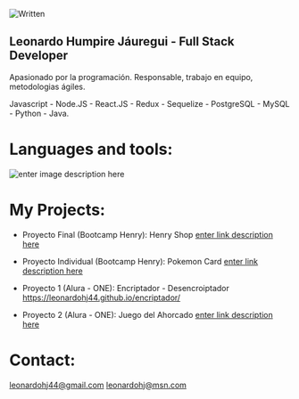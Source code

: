 ![Written](https://img.freepik.com/_31965-4401.jpg?w=1380) 

## Leonardo Humpire Jáuregui - Full Stack Developer

Apasionado por la programación. Responsable, trabajo en equipo, metodologias ágiles.

Javascript - Node.JS - React.JS - Redux - Sequelize - PostgreSQL - MySQL - Python - Java.

# Languages and tools:
![enter image description here](https://lh3.googleusercontent.com/Ce5UuOLBT9RijK5zewSRBOpNbbsE_lJqn0rviIOtY4Ku0nfTke2AfXPV7QdDplh5jgV9i61B761VdKgL2c1JlrJjMDoB363-7xJQGutr1tnPfFsN6aT4rgXn0-ALx4JYr4dyhAFRqj15WQVLRgUVmwO0XBj9b9P7VYB9MbT4AGDjgt32EUBLgjeSKDZzY0Shs1yEmlT48FfrgeXJ4SnsJIuA5O3sBYIEVn7mqjsV3huHpNtpO8F5NqBrs6HgGJnji5CGTIV4oXMUE8fl8Edi4cgmMH3jsAlQvH2OGxDT9N_xCJIn31BQvNxk1Uo5x7AYW1KYy2dSvF6XBmicVdjeNEwxyLzafHlX7rLgdUUXjOZ9-gsEHDc9MgliXDqAHB4elu10KPT5m0YqeiWW_0Fo24HIWd1DUHKS72wUOAMYJBvurPa_IaLdoezpKzls542yTwOWTUuMhf19AB7TLJXO-N4xo22eSOfMB8lDq5PEHm7Usqy5fYjRZTkofNffFzwdYyU6fxUb5e-2MvuVutng3BiY7zlIZhUezSd7SjNyIatbtgz-oAL7ZOZc7Yw1WqMHwXZErHPZL-SvPQczn0FffpEzxaj7fZitAUfwZxzRLyToA68JYDFKH1Kq2y_kzKSV7o5Lzsb3tvm0P804ebePw4jsKczWa_D2iraAGIxeFUBGPCaYp1syDMk2RwFf_UoYHljRoR91M9SGUHkN6ibzBOsqdi1qjOnSX_MhbGB8SFoM-CwfSDfUcpVFNsgWiCqN0eH-opjO5sGGE8eUd5FdC3ksSKfmu9mKNmtqbmXRMuv-Qg6ymBG8jsI9AANuLjLkUYRxBzttnp0umpuKkeAfIPbRXgwW0dPdIwwqKXVcncCd6cyX4AQ-KaEH0XjGng_NFfGO7FQ4yWeWd4Km7oIk_leHoxAhUz7NIQpUP3GU05YPlmBQ0_B4V9tpI1oICTkGu8ggZdeV113L9vz6Oxbtb86OFL2Tb4nJwvsRqzZ8M1v4wvgc182JA0xj=w911-h310-no?authuser=1)

# My Projects:
- Proyecto Final (Bootcamp Henry): Henry Shop
[enter link description here](https://henry-pf.vercel.app/)

- Proyecto Individual  (Bootcamp Henry): Pokemon Card
[enter link description here](https://pokemon-pi-tawny.vercel.app/)

- Proyecto 1 (Alura - ONE): Encriptador - Desencroiptador
https://leonardohj44.github.io/encriptador/

- Proyecto 2 (Alura - ONE): Juego del Ahorcado
[enter link description here](https://leonardohj44.github.io/ahorcado/)

# Contact: 
leonardohj44@gmail.com
leonardohj@msn.com
